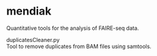 # mendiak
Quantitative tools for the analysis of FAIRE-seq data.  

duplicatesCleaner.py  
Tool to remove duplicates from BAM files using samtools.
